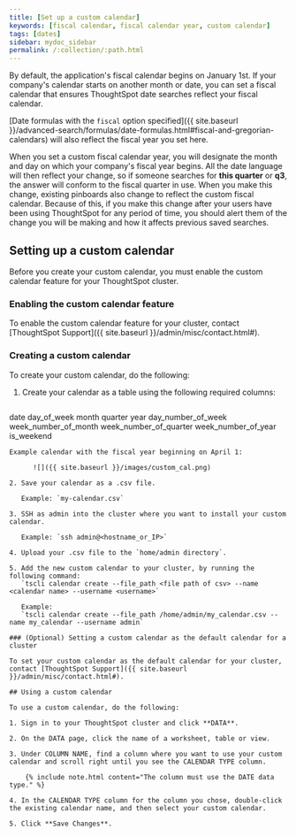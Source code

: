 ```yaml
---
title: [Set up a custom calendar]
keywords: [fiscal calendar, fiscal calendar year, custom calendar]
tags: [dates]
sidebar: mydoc_sidebar
permalink: /:collection/:path.html
---
```

By default, the application's fiscal calendar begins on January 1st. If your company's
calendar starts on another month or date, you can set a fiscal calendar that ensures
ThoughtSpot date searches reflect your fiscal calendar.

[Date formulas with the `fiscal` option specified]({{ site.baseurl }}/advanced-search/formulas/date-formulas.html#fiscal-and-gregorian-calendars)
will also reflect the fiscal year you set here.

When you set a custom fiscal calendar year, you will designate the month and day on which your
company's fiscal year begins. All the date language will then reflect your
change, so if someone searches for **this quarter** or **q3**, the answer will
conform to the fiscal quarter in use. When you make this change, existing
pinboards also change to reflect the custom fiscal calendar. Because of this, if
you make this change after your users have been using ThoughtSpot for any period
of time, you should alert them of the change you will be making and how it
affects previous saved searches.

## Setting up a custom calendar

Before you create your custom calendar, you must enable the custom calendar feature for your ThoughtSpot cluster.

### Enabling the custom calendar feature

To enable the custom calendar feature for your cluster, contact [ThoughtSpot Support]({{ site.baseurl }}/admin/misc/contact.html#).

### Creating a custom calendar

To create your custom calendar, do the following:

1. Create your calendar as a table using the following required columns:
   ```
date
day_of_week
month
quarter
year
day_number_of_week
week_number_of_month
week_number_of_quarter
week_number_of_year
is_weekend
```
Example calendar with the fiscal year beginning on April 1:

      ![]({{ site.baseurl }}/images/custom_cal.png)

2. Save your calendar as a .csv file.

   Example: `my-calendar.csv`

3. SSH as admin into the cluster where you want to install your custom calendar.

   Example: `ssh admin@<hostname_or_IP>`

4. Upload your .csv file to the `home/admin directory`.

5. Add the new custom calendar to your cluster, by running the following command:
   `tscli calendar create --file_path <file path of csv> --name <calendar name> --username <username>`

   Example:
   `tscli calendar create --file_path /home/admin/my_calendar.csv --name my_calendar --username admin`

### (Optional) Setting a custom calendar as the default calendar for a cluster

To set your custom calendar as the default calendar for your cluster, contact [ThoughtSpot Support]({{ site.baseurl }}/admin/misc/contact.html#).

## Using a custom calendar

To use a custom calendar, do the following:

1. Sign in to your ThoughtSpot cluster and click **DATA**.

2. On the DATA page, click the name of a worksheet, table or view.

3. Under COLUMN NAME, find a column where you want to use your custom calendar and scroll right until you see the CALENDAR TYPE column.

    {% include note.html content="The column must use the DATE data type." %}

4. In the CALENDAR TYPE column for the column you chose, double-click the existing calendar name, and then select your custom calendar.

5. Click **Save Changes**.
